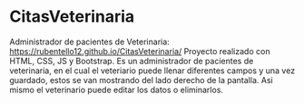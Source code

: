 # CitasVeterinaria
Administrador de pacientes de Veterinaria: https://rubentello12.github.io/CitasVeterinaria/
Proyecto realizado con HTML, CSS, JS y Bootstrap. Es un administrador de pacientes de veterinaria, en el cual el veteriario puede llenar diferentes campos y una vez guardado, estos se van mostrando del lado derecho de la pantalla. Asi mismo el veterinario puede editar los datos o eliminarlos.
